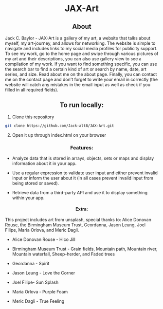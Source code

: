 <h1 align="center"> JAX-Art </h1>

<h2 align="center"> About </h2>

Jack C. Baylor - JAX-Art is a gallery of my art, a website that talks about myself, my art-journey, and allows for networking.
The website is simple to navigate and includes links to my social media profiles for publicity support. To see my work, go to the home page and swipe through various pictures of my art and their descriptions, you can also use gallery view to see a compilation of my work. If you want to find something specific, you can use the search bar to find a certain kind of art or search by name, date, art series, and size. Read about me on the about page. Finally, you can contact me on the contact page and don't forget to write your email in correctly (the website will catch any mistakes in the email input as well as check if you filled in all required fields).

<h2 align="center"> To run locally: </h2>

1. Clone this repository
```sh
git clone https://github.com/Jack-alt8/JAX-Art.git
```

2. Open it up through index.html on your browser


<h3 align="center"> Features: </h3>

* Analyze data that is stored in arrays, objects, sets or maps and display information about it in your app.

* Use a regular expression to validate user input and either prevent invalid input or inform the user about it (in all cases prevent invalid input from being stored or saved).

* Retrieve data from a third-party API and use it to display something within your app.

<h4 align="center"> Extra: </h4>

This project includes art from unsplash, special thanks to: Alice Donovan Rouse, the Birmingham Museum Trust, Geordanna, Jason Leung, Joel Filipe, Maria Orlova, and Meric Dagli.

* Alice Donovan Rouse - Hico Jill

* Birmingham Museum Trust - Grain fields, Mountain path, Mountain river, Mountain waterfall, Sheep-herder, and Faded trees

* Geordanna - Spirit

* Jason Leung - Love the Corner

* Joel Filipe- Sun Splash

* Maria Orlova - Purple Foam

* Meric Dagli - True Feeling